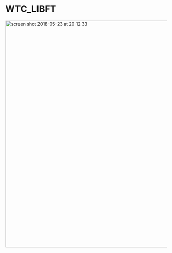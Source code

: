 # WTC_LIBFT

<img width="708" alt="screen shot 2018-05-23 at 20 12 33" src="https://user-images.githubusercontent.com/19935098/40443502-cd3f27da-5ec6-11e8-918b-4e033ea2c188.png">

